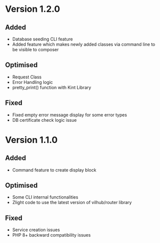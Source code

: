 # Version 1.2.0

## Added
- Database seeding CLI feature
- Added feature which makes newly added classes via command line to be visible to composer

## Optimised
- Request Class
- Error Handling logic
- pretty_print() function with Kint Library


## Fixed
- Fixed empty error message display for some error types
- DB certificate check logic issue

# Version 1.1.0

## Added
- Command feature to create display block


## Optimised
- Some CLI internal functionalities
- Zlight code to use the latest version of vilhub/router library 


## Fixed
- Service creation issues
- PHP 8+ backward compatibility issues


